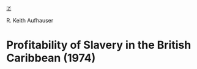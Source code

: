 [🇿](zotero://select/library/items/I3UGNVIZ)

R. Keith Aufhauser
# Profitability of Slavery in the British Caribbean (1974)

